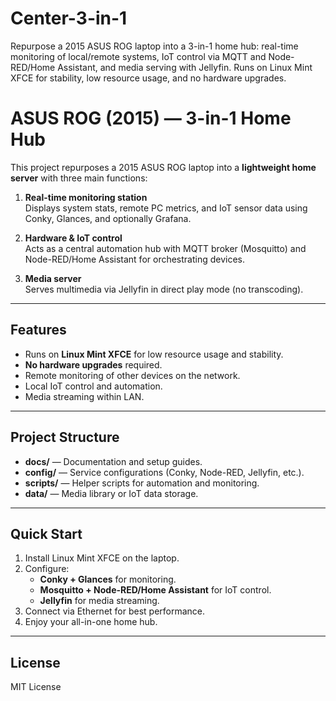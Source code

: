 # Center-3-in-1
Repurpose a 2015 ASUS ROG laptop into a 3-in-1 home hub: real-time monitoring of local/remote systems, IoT control via MQTT and Node-RED/Home Assistant, and media serving with Jellyfin. Runs on Linux Mint XFCE for stability, low resource usage, and no hardware upgrades.

# ASUS ROG (2015) — 3-in-1 Home Hub

This project repurposes a 2015 ASUS ROG laptop into a **lightweight home server** with three main functions:

1. **Real-time monitoring station**  
   Displays system stats, remote PC metrics, and IoT sensor data using Conky, Glances, and optionally Grafana.

2. **Hardware & IoT control**  
   Acts as a central automation hub with MQTT broker (Mosquitto) and Node-RED/Home Assistant for orchestrating devices.

3. **Media server**  
   Serves multimedia via Jellyfin in direct play mode (no transcoding).

---

## Features
- Runs on **Linux Mint XFCE** for low resource usage and stability.
- **No hardware upgrades** required.
- Remote monitoring of other devices on the network.
- Local IoT control and automation.
- Media streaming within LAN.

---

## Project Structure
- **docs/** — Documentation and setup guides.
- **config/** — Service configurations (Conky, Node-RED, Jellyfin, etc.).
- **scripts/** — Helper scripts for automation and monitoring.
- **data/** — Media library or IoT data storage.

---

## Quick Start
1. Install Linux Mint XFCE on the laptop.
2. Configure:
   - **Conky + Glances** for monitoring.
   - **Mosquitto + Node-RED/Home Assistant** for IoT control.
   - **Jellyfin** for media streaming.
3. Connect via Ethernet for best performance.
4. Enjoy your all-in-one home hub.

---

## License
MIT License
